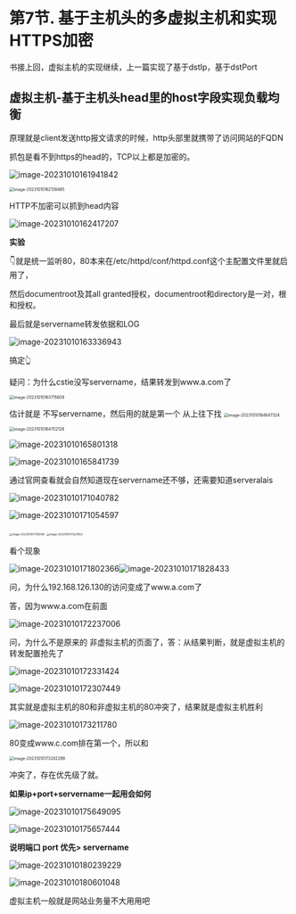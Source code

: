 # 第7节. 基于主机头的多虚拟主机和实现HTTPS加密



书接上回，虚拟主机的实现继续，上一篇实现了基于dstIp，基于dstPort

## 虚拟主机-基于主机头head里的host字段实现负载均衡

原理就是client发送http报文请求的时候，http头部里就携带了访问网站的FQDN



抓包是看不到https的head的，TCP以上都是加密的。

![image-20231010161941842](7-基于主机头的多虚拟主机和实现HTTPS加密.assets/image-20231010161941842.png)



<img src="7-基于主机头的多虚拟主机和实现HTTPS加密.assets/image-20231010162139465.png" alt="image-20231010162139465" style="zoom:50%;" />

HTTP不加密可以抓到head内容

![image-20231010162417207](7-基于主机头的多虚拟主机和实现HTTPS加密.assets/image-20231010162417207.png)



**实验**

👇就是统一监听80，80本来在/etc/httpd/conf/httpd.conf这个主配置文件里就启用了，

然后documentroot及其all granted授权，documentroot和directory是一对，根和授权。

最后就是servername转发依据和LOG

![image-20231010163336943](7-基于主机头的多虚拟主机和实现HTTPS加密.assets/image-20231010163336943.png)

搞定👆



疑问：为什么cstie没写servername，结果转发到www.a.com了

<img src="7-基于主机头的多虚拟主机和实现HTTPS加密.assets/image-20231010163715609.png" alt="image-20231010163715609" style="zoom:50%;" />



估计就是 不写servername，然后用的就是第一个 从上往下找 <img src="7-基于主机头的多虚拟主机和实现HTTPS加密.assets/image-20231010164647324.png" alt="image-20231010164647324" style="zoom:50%;" />

<img src="7-基于主机头的多虚拟主机和实现HTTPS加密.assets/image-20231010164702128.png" alt="image-20231010164702128" style="zoom:50%;" /> 



![image-20231010165801318](7-基于主机头的多虚拟主机和实现HTTPS加密.assets/image-20231010165801318.png)

![image-20231010165841739](7-基于主机头的多虚拟主机和实现HTTPS加密.assets/image-20231010165841739.png)

通过官网查看就会自然知道现在servername还不够，还需要知道serveralais

![image-20231010171040782](7-基于主机头的多虚拟主机和实现HTTPS加密.assets/image-20231010171040782.png)



![image-20231010171054597](7-基于主机头的多虚拟主机和实现HTTPS加密.assets/image-20231010171054597.png)



<img src="7-基于主机头的多虚拟主机和实现HTTPS加密.assets/image-20231010171156199.png" alt="image-20231010171156199" style="zoom:33%;" />



<img src="7-基于主机头的多虚拟主机和实现HTTPS加密.assets/image-20231010171227653.png" alt="image-20231010171227653" style="zoom:33%;" />







看个现象

![image-20231010171802366](7-基于主机头的多虚拟主机和实现HTTPS加密.assets/image-20231010171802366.png)![image-20231010171828433](7-基于主机头的多虚拟主机和实现HTTPS加密.assets/image-20231010171828433.png)

问，为什么192.168.126.130的访问变成了www.a.com了

答，因为www.a.com在前面

![image-20231010172237006](7-基于主机头的多虚拟主机和实现HTTPS加密.assets/image-20231010172237006.png)

问，为什么不是原来的 非虚拟主机的页面了，答：从结果判断，就是虚拟主机的转发配置抢先了

![image-20231010172331424](7-基于主机头的多虚拟主机和实现HTTPS加密.assets/image-20231010172331424.png)

![image-20231010172307449](7-基于主机头的多虚拟主机和实现HTTPS加密.assets/image-20231010172307449.png)

其实就是虚拟主机的80和非虚拟主机的80冲突了，结果就是虚拟主机胜利

![image-20231010173211780](7-基于主机头的多虚拟主机和实现HTTPS加密.assets/image-20231010173211780.png)

80变成www.c.com排在第一个，所以和

<img src="7-基于主机头的多虚拟主机和实现HTTPS加密.assets/image-20231010173242299.png" alt="image-20231010173242299" style="zoom:50%;" /> 

冲突了，存在优先级了就。





**如果ip+port+servername一起用会如何**

![image-20231010175649095](7-基于主机头的多虚拟主机和实现HTTPS加密.assets/image-20231010175649095.png)

![image-20231010175657444](7-基于主机头的多虚拟主机和实现HTTPS加密.assets/image-20231010175657444.png)

**说明端口 port 优先> servername**

![image-20231010180239229](7-基于主机头的多虚拟主机和实现HTTPS加密.assets/image-20231010180239229.png)



![image-20231010180601048](7-基于主机头的多虚拟主机和实现HTTPS加密.assets/image-20231010180601048.png)



虚拟主机一般就是网站业务量不大用用吧







